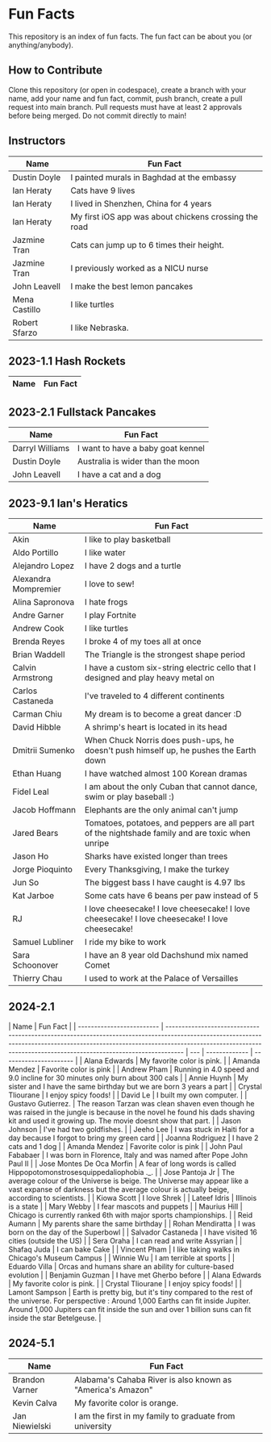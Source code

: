 # Fun Facts

This repository is an index of fun facts. The fun fact can be about you (or anything/anybody).

## How to Contribute

Clone this repository (or open in codespace), create a branch with your name, add your name and fun fact, commit, push branch, create a pull request into main branch. Pull requests must have at least 2 approvals before being merged. Do not commit directly to main!

## Instructors

| Name          | Fun Fact                                              |
| ------------- | ----------------------------------------------------- |
| Dustin Doyle  | I painted murals in Baghdad at the embassy            |
| Ian Heraty    | Cats have 9 lives                                     |
| Ian Heraty    | I lived in Shenzhen, China for 4 years                |
| Ian Heraty    | My first iOS app was about chickens crossing the road |
| Jazmine Tran  | Cats can jump up to 6 times their height.             |
| Jazmine Tran  | I previously worked as a NICU nurse                   |
| John Leavell  | I make the best lemon pancakes                        |
| Mena Castillo | I like turtles                                        |
| Robert Sfarzo | I like Nebraska.                                      |

## 2023-1.1 Hash Rockets

| Name | Fun Fact |
| ---- | -------- |

## 2023-2.1 Fullstack Pancakes

| Name            | Fun Fact                          |
| --------------- | --------------------------------- |
| Darryl Williams | I want to have a baby goat kennel |
| Dustin Doyle    | Australia is wider than the moon  |
| John Leavell    | I have a cat and a dog            |

## 2023-9.1 Ian's Heratics

| Name                 | Fun Fact                                                                                        |
| -------------------- | ----------------------------------------------------------------------------------------------- |
| Akin                 | I like to play basketball                                                                       |
| Aldo Portillo        | I like water                                                                                    |
| Alejandro Lopez      | I have 2 dogs and a turtle                                                                      |
| Alexandra Mompremier | I love to sew!                                                                                  |
| Alina Sapronova      | I hate frogs                                                                                    |
| Andre Garner         | I play Fortnite                                                                                 |
| Andrew Cook          | I like turtles                                                                                  |
| Brenda Reyes         | I broke 4 of my toes all at once                                                                |
| Brian Waddell        | The Triangle is the strongest shape period                                                      |
| Calvin Armstrong     | I have a custom six-string electric cello that I designed and play heavy metal on               |
| Carlos Castaneda     | I've traveled to 4 different continents                                                         |
| Carman Chiu          | My dream is to become a great dancer :D                                                         |
| David Hibble         | A shrimp's heart is located in its head                                                         |
| Dmitrii Sumenko      | When Chuck Norris does push-ups, he doesn't push himself up, he pushes the Earth down           |
| Ethan Huang          | I have watched almost 100 Korean dramas                                                         |
| Fidel Leal           | I am about the only Cuban that cannot dance, swim or play baseball :)                           |
| Jacob Hoffmann       | Elephants are the only animal can't jump                                                        |
| Jared Bears          | Tomatoes, potatoes, and peppers are all part of the nightshade family and are toxic when unripe |
| Jason Ho             | Sharks have existed longer than trees                                                           |
| Jorge Pioquinto      | Every Thanksgiving, I make the turkey                                                           |
| Jun So               | The biggest bass I have caught is 4.97 lbs                                                      |
| Kat Jarboe           | Some cats have 6 beans per paw instead of 5                                                     |
| RJ                   | I love cheesecake! I love cheesecake! I love cheesecake! I love cheesecake! I love cheesecake!  |
| Samuel Lubliner      | I ride my bike to work                                                                          |
| Sara Schoonover      | I have an 8 year old Dachshund mix named Comet                                                  |
| Thierry Chau         | I used to work at the Palace of Versailles                                                      |

## 2024-2.1

| Name                      | Fun Fact                                                                                                                                                                                                                                        |
| ------------------------- | ----------------------------------------------------------------------------------------------------------------------------------------------------------------------------------------------------------------------------------------------- | --- | ------------- | ---------------------- |
| Alana Edwards             | My favorite color is pink.                                                                                                                                                                                                                      |
| Amanda Mendez             | Favorite color is pink                                                                                                                                                                                                                          |
| Andrew Pham               | Running in 4.0 speed and 9.0 incline for 30 minutes only burn about 300 cals                                                                                                                                                                    |
| Annie Huynh               | My sister and I have the same birthday but we are born 3 years a part                                                                                                                                                                           |
| Crystal Tliourane         | I enjoy spicy foods!                                                                                                                                                                                                                            |
| David Le                  | I built my own computer.                                                                                                                                                                                                                        |
| Gustavo Gutierrez.        | The reason Tarzan was clean shaven even though he was raised in the jungle is because in the novel he found his dads shaving kit and used it growing up. The movie doesnt show that part.                                                       |
| Jason Johnson             | I've had two goldfishes.                                                                                                                                                                                                                        |
| Jeeho Lee                 | I was stuck in Haiti for a day because I forgot to bring my green card                                                                                                                                                                          |
| Joanna Rodriguez          | I have 2 cats and 1 dog                                                                                                                                                                                                                         |     | Amanda Mendez | Favorite color is pink |
| John Paul Fababaer        | I was born in Florence, Italy and was named after Pope John Paul II                                                                                                                                                                             |
| Jose Montes De Oca Morfin | A fear of long words is called Hippopotomonstrosesquippedaliophobia .\_.                                                                                                                                                                        |
| Jose Pantoja Jr           | The average colour of the Universe is beige. The Universe may appear like a vast expanse of darkness but the average colour is actually beige, according to scientists.                                                                         |
| Kiowa Scott               | I love Shrek                                                                                                                                                                                                                                    |
| Lateef Idris              | Illinois is a state                                                                                                                                                                                                                             |
| Mary Webby                | I fear mascots and puppets                                                                                                                                                                                                                      |
| Maurius Hill              | Chicago is currently ranked 6th with major sports championships.                                                                                                                                                                                |
| Reid Aumann               | My parents share the same birthday                                                                                                                                                                                                              |
| Rohan Mendiratta          | I was born on the day of the Superbowl                                                                                                                                                                                                          |
| Salvador Castaneda        | I have visited 16 cities (outside the US)                                                                                                                                                                                                       |
| Sera Oraha                | I can read and write Assyrian                                                                                                                                                                                                                   |
| Shafaq Juda               | I can bake Cake                                                                                                                                                                                                                                 |
| Vincent Pham              | I like taking walks in Chicago's Museum Campus                                                                                                                                                                                                  |
| Winnie Wu                 | I am terrible at sports                                                                                                                                                                                                                         |
| Eduardo Villa             | Orcas and humans share an ability for culture-based evolution                                                                                                                                                                                   |
| Benjamin Guzman           | I have met Gherbo before                                                                                                                                                                                                                        |
| Alana Edwards             | My favorite color is pink.                                                                                                                                                                                                                      |
| Crystal Tliourane         | I enjoy spicy foods!                                                                                                                                                                                                                            |
| Lamont Sampson            | Earth is pretty big, but it's tiny compared to the rest of the universe. For perspective : Around 1,000 Earths can fit inside Jupiter. Around 1,000 Jupiters can fit inside the sun and over 1 billion suns can fit inside the star Betelgeuse. |

## 2024-5.1
| Name           | Fun Fact                                                   |
| -------------- | ---------------------------------------------------------- |
| Brandon Varner | Alabama's Cahaba River is also known as "America's Amazon" |
| Kevin Calva    | My favorite color is orange. |
| Jan Niewielski       | I am the first in my family to graduate from university |